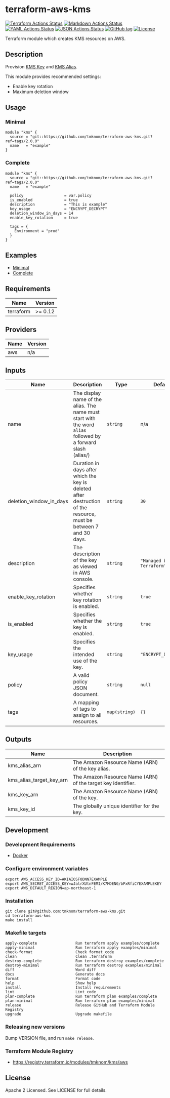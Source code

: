 # terraform-aws-kms

[![Terraform Actions Status](https://github.com/tmknom/terraform-aws-kms/workflows/Terraform/badge.svg)](https://github.com/tmknom/terraform-aws-kms/actions?query=workflow%3ATerraform)
[![Markdown Actions Status](https://github.com/tmknom/terraform-aws-kms/workflows/Markdown/badge.svg)](https://github.com/tmknom/terraform-aws-kms/actions?query=workflow%3AMarkdown)
[![YAML Actions Status](https://github.com/tmknom/terraform-aws-kms/workflows/YAML/badge.svg)](https://github.com/tmknom/terraform-aws-kms/actions?query=workflow%3AYAML)
[![JSON Actions Status](https://github.com/tmknom/terraform-aws-kms/workflows/JSON/badge.svg)](https://github.com/tmknom/terraform-aws-kms/actions?query=workflow%3AJSON)
[![GitHub tag](https://img.shields.io/github/tag/tmknom/terraform-aws-kms.svg)](https://registry.terraform.io/modules/tmknom/kms/aws)
[![License](https://img.shields.io/github/license/tmknom/terraform-aws-kms.svg)](https://opensource.org/licenses/Apache-2.0)

Terraform module which creates KMS resources on AWS.

## Description

Provision [KMS Key](https://docs.aws.amazon.com/kms/latest/developerguide/overview.html) and
[KMS Alias](https://docs.aws.amazon.com/kms/latest/developerguide/programming-aliases.html).

This module provides recommended settings:

- Enable key rotation
- Maximum deletion window

## Usage

### Minimal

```hcl
module "kms" {
  source = "git::https://github.com/tmknom/terraform-aws-kms.git?ref=tags/2.0.0"
  name   = "example"
}
```

### Complete

```hcl
module "kms" {
  source = "git::https://github.com/tmknom/terraform-aws-kms.git?ref=tags/2.0.0"
  name   = "example"

  policy                  = var.policy
  is_enabled              = true
  description             = "This is example"
  key_usage               = "ENCRYPT_DECRYPT"
  deletion_window_in_days = 14
  enable_key_rotation     = true

  tags = {
    Environment = "prod"
  }
}
```

## Examples

- [Minimal](https://github.com/tmknom/terraform-aws-kms/tree/master/examples/minimal)
- [Complete](https://github.com/tmknom/terraform-aws-kms/tree/master/examples/complete)

<!-- BEGINNING OF GENERATED BY TERRAFORM-DOCS -->

## Requirements

| Name      | Version |
| --------- | ------- |
| terraform | >= 0.12 |

## Providers

| Name | Version |
| ---- | ------- |
| aws  | n/a     |

## Inputs

| Name                    | Description                                                                                                       | Type          | Default                  | Required |
| ----------------------- | ----------------------------------------------------------------------------------------------------------------- | ------------- | ------------------------ | :------: |
| name                    | The display name of the alias. The name must start with the word `alias` followed by a forward slash (alias/)     | `string`      | n/a                      |   yes    |
| deletion_window_in_days | Duration in days after which the key is deleted after destruction of the resource, must be between 7 and 30 days. | `string`      | `30`                     |    no    |
| description             | The description of the key as viewed in AWS console.                                                              | `string`      | `"Managed by Terraform"` |    no    |
| enable_key_rotation     | Specifies whether key rotation is enabled.                                                                        | `string`      | `true`                   |    no    |
| is_enabled              | Specifies whether the key is enabled.                                                                             | `string`      | `true`                   |    no    |
| key_usage               | Specifies the intended use of the key.                                                                            | `string`      | `"ENCRYPT_DECRYPT"`      |    no    |
| policy                  | A valid policy JSON document.                                                                                     | `string`      | `null`                   |    no    |
| tags                    | A mapping of tags to assign to all resources.                                                                     | `map(string)` | `{}`                     |    no    |

## Outputs

| Name                     | Description                                                  |
| ------------------------ | ------------------------------------------------------------ |
| kms_alias_arn            | The Amazon Resource Name (ARN) of the key alias.             |
| kms_alias_target_key_arn | The Amazon Resource Name (ARN) of the target key identifier. |
| kms_key_arn              | The Amazon Resource Name (ARN) of the key.                   |
| kms_key_id               | The globally unique identifier for the key.                  |

<!-- END OF GENERATED BY TERRAFORM-DOCS -->

## Development

### Development Requirements

- [Docker](https://www.docker.com/)

### Configure environment variables

```shell
export AWS_ACCESS_KEY_ID=AKIAIOSFODNN7EXAMPLE
export AWS_SECRET_ACCESS_KEY=wJalrXUtnFEMI/K7MDENG/bPxRfiCYEXAMPLEKEY
export AWS_DEFAULT_REGION=ap-northeast-1
```

### Installation

```shell
git clone git@github.com:tmknom/terraform-aws-kms.git
cd terraform-aws-kms
make install
```

### Makefile targets

```text
apply-complete                 Run terraform apply examples/complete
apply-minimal                  Run terraform apply examples/minimal
check-format                   Check format code
clean                          Clean .terraform
destroy-complete               Run terraform destroy examples/complete
destroy-minimal                Run terraform destroy examples/minimal
diff                           Word diff
docs                           Generate docs
format                         Format code
help                           Show help
install                        Install requirements
lint                           Lint code
plan-complete                  Run terraform plan examples/complete
plan-minimal                   Run terraform plan examples/minimal
release                        Release GitHub and Terraform Module Registry
upgrade                        Upgrade makefile
```

### Releasing new versions

Bump VERSION file, and run `make release`.

### Terraform Module Registry

- <https://registry.terraform.io/modules/tmknom/kms/aws>

## License

Apache 2 Licensed. See LICENSE for full details.
